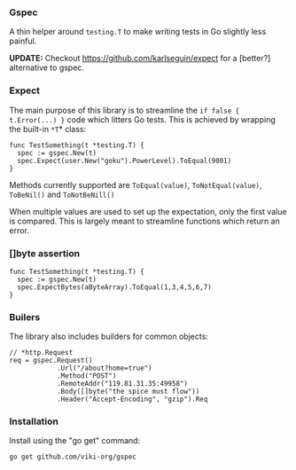 ### Gspec
A thin helper around `testing.T` to make writing tests in Go slightly less painful.

**UPDATE:** Checkout <https://github.com/karlseguin/expect> for a [better?] alternative to gspec.


### Expect
The main purpose of this library is to streamline the `if false { t.Error(...) }` code which litters Go tests. This is achieved by wrapping the built-in `*T`* class:

    func TestSomething(t *testing.T) {
      spec := gspec.New(t)
      spec.Expect(user.New("goku").PowerLevel).ToEqual(9001)
    }

Methods currently supported are `ToEqual(value)`, `ToNotEqual(value)`, `ToBeNil()` and `ToNotBeNill()`

When multiple values are used to set up the expectation, only the first value is compared. This is largely meant to streamline functions which return an error.

### []byte assertion

    func TestSomething(t *testing.T) {
      spec := gspec.New(t)
      spec.ExpectBytes(aByteArray).ToEqual(1,3,4,5,6,7)
    }

### Builers
The library also includes builders for common objects:

    // *http.Request
    req = gspec.Request()
                .Url("/about?home=true")
                .Method("POST")
                .RemoteAddr("119.81.31.35:49958")
                .Body([]byte("the spice must flow"))
                .Header("Accept-Encoding", "gzip").Req


### Installation
Install using the "go get" command:

    go get github.com/viki-org/gspec
